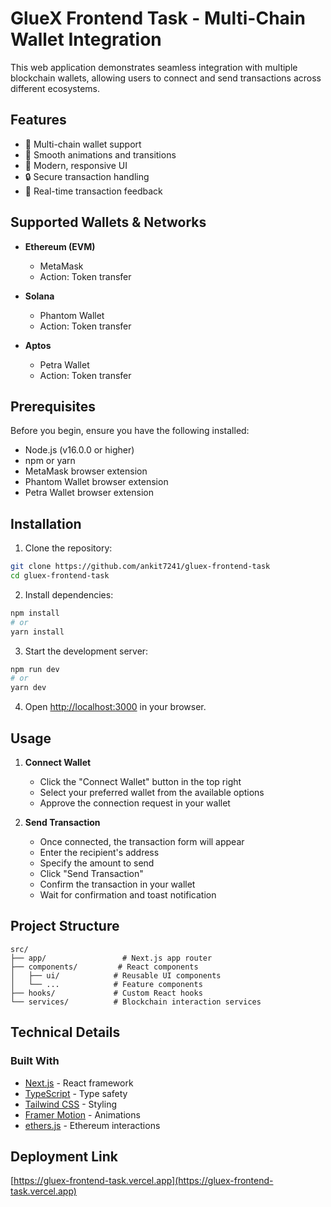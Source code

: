 # GlueX Frontend Task - Multi-Chain Wallet Integration

This web application demonstrates seamless integration with multiple blockchain wallets, allowing users to connect and send transactions across different ecosystems.

## Features

- 🔗 Multi-chain wallet support
- 💫 Smooth animations and transitions
- 🎨 Modern, responsive UI
- 🔒 Secure transaction handling
- 🚀 Real-time transaction feedback

## Supported Wallets & Networks

- **Ethereum (EVM)**

  - MetaMask
  - Action: Token transfer

- **Solana**

  - Phantom Wallet
  - Action: Token transfer

- **Aptos**
  - Petra Wallet
  - Action: Token transfer

## Prerequisites

Before you begin, ensure you have the following installed:

- Node.js (v16.0.0 or higher)
- npm or yarn
- MetaMask browser extension
- Phantom Wallet browser extension
- Petra Wallet browser extension

## Installation

1. Clone the repository:

```bash
git clone https://github.com/ankit7241/gluex-frontend-task
cd gluex-frontend-task
```

2. Install dependencies:

```bash
npm install
# or
yarn install
```

3. Start the development server:

```bash
npm run dev
# or
yarn dev
```

4. Open [http://localhost:3000](http://localhost:3000) in your browser.

## Usage

1. **Connect Wallet**

   - Click the "Connect Wallet" button in the top right
   - Select your preferred wallet from the available options
   - Approve the connection request in your wallet

2. **Send Transaction**
   - Once connected, the transaction form will appear
   - Enter the recipient's address
   - Specify the amount to send
   - Click "Send Transaction"
   - Confirm the transaction in your wallet
   - Wait for confirmation and toast notification

## Project Structure

```
src/
├── app/                 # Next.js app router
├── components/         # React components
│   ├── ui/            # Reusable UI components
│   └── ...            # Feature components
├── hooks/             # Custom React hooks
└── services/          # Blockchain interaction services
```

## Technical Details

### Built With

- [Next.js](https://nextjs.org/) - React framework
- [TypeScript](https://www.typescriptlang.org/) - Type safety
- [Tailwind CSS](https://tailwindcss.com/) - Styling
- [Framer Motion](https://www.framer.com/motion/) - Animations
- [ethers.js](https://docs.ethers.org/) - Ethereum interactions

## Deployment Link

[https://gluex-frontend-task.vercel.app](https://gluex-frontend-task.vercel.app)
